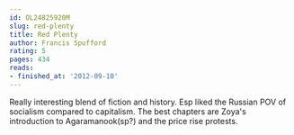 ```yaml
---
id: OL24825920M
slug: red-plenty
title: Red Plenty
author: Francis Spufford
rating: 5
pages: 434
reads:
- finished_at: '2012-09-10'
---
```

Really interesting blend of fiction and history. Esp liked the Russian POV of socialism compared to capitalism. The best chapters are Zoya's introduction to Agaramanook(sp?) and the price rise protests.
